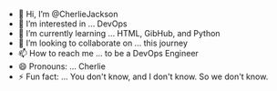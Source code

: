 - 👋 Hi, I’m @CherlieJackson
- 👀 I’m interested in ... DevOps 
- 🌱 I’m currently learning ... HTML, GibHub, and Python 
- 💞️ I’m looking to collaborate on ... this journey
- 📫 How to reach me ... to be a DevOps Engineer
- 😄 Pronouns: ... Cherlie
- ⚡ Fun fact: ... You don't know, and I don't know. So we don't know.

<!---
CherlieJackson/CherlieJackson is a ✨ special ✨ repository because its `README.md` (this file) appears on your GitHub profile.
You can click the Preview link to take a look at your changes.
--->
